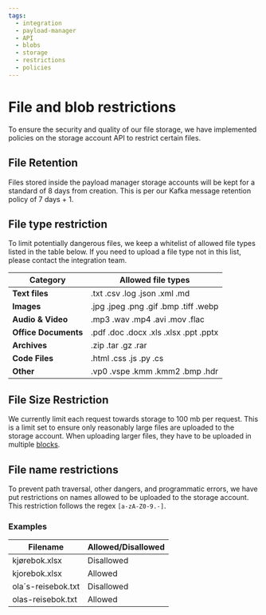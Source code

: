 ```yaml
---
tags:
  - integration
  - payload-manager
  - API
  - blobs
  - storage
  - restrictions
  - policies
---
```


# File and blob restrictions

To ensure the security and quality of our file storage, we have implemented
policies on the storage account API to restrict certain files.

## File Retention

Files stored inside the payload manager storage accounts will be kept for a
standard of 8 days from creation. This is per our Kafka message retention policy
of 7 days + 1.

## File type restriction

To limit potentially dangerous files, we keep a whitelist of allowed file types
listed in the table below. If you need to upload a file type not in this list,
please contact the integration team.

| Category             | Allowed file types                    |
| -------------------- | ------------------------------------- |
| **Text files**       | .txt .csv .log .json .xml .md         |
| **Images**           | .jpg .jpeg .png .gif .bmp .tiff .webp |
| **Audio & Video**    | .mp3 .wav .mp4 .avi .mov .flac        |
| **Office Documents** | .pdf .doc .docx .xls .xlsx .ppt .pptx |
| **Archives**         | .zip .tar .gz .rar                    |
| **Code Files**       | .html .css .js .py .cs                |
| **Other**            | .vp0 .vspe .kmm .kmm2 .bmp .hdr       |

## File Size Restriction

We currently limit each request towards storage to 100 mb per request. This is a
limit set to ensure only reasonably large files are uploaded to the storage
account. When uploading larger files, they have to be uploaded in multiple
[blocks](https://learn.microsoft.com/en-us/rest/api/storageservices/put-block).

## File name restrictions

To prevent path traversal, other dangers, and programmatic errors, we have put
restrictions on names allowed to be uploaded to the storage account. This
restriction follows the regex `[a-zA-Z0-9.-]`.

### Examples

| Filename           | Allowed/Disallowed |
| ------------------ | ------------------ |
| kjørebok.xlsx      | Disallowed         |
| kjorebok.xlsx      | Allowed            |
| ola´s-reisebok.txt | Disallowed         |
| olas-reisebok.txt  | Allowed            |
